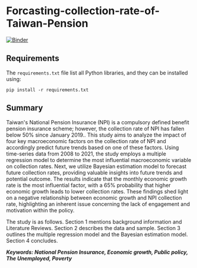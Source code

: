 # Forcasting-collection-rate-of-Taiwan-Pension
[![Binder](https://mybinder.org/badge_logo.svg)](https://mybinder.org/v2/gh/Jiayikung/Forcasting-collection-rate-of-Taiwan-Pension/main?labpath=Kung_Pension_Final.ipynb)

## Requirements
The `requirements.txt` file list all Python libraries, and they can be installed using:
```
pip install -r requirements.txt
```
## Summary
Taiwan's National Pension Insurance (NPI) is a compulsory defined benefit pension insurance scheme; however, the collection rate of NPI has fallen below 50% since January 2019.. This study aims to analyze the impact of four key macroeconomic factors on the collection rate of NPI and accordingly predict future trends based on one of these factors. Using time-series data from 2008 to 2021, the study employs a multiple regression model to determine the most influential macroeconomic variable on collection rates. Next, we utilize Bayesian estimation model to forecast future collection rates, providing valuable insights into future trends and potential outcome. The results indicate that the monthly economic growth rate is the most influential factor, with a 65% probability that higher economic growth leads to lower collection rates. These findings shed light on a negative relationship between economic growth and NPI collection rate, highlighting an inherent issue concerning the lack of engagement and motivation within the policy.

The study is as follows. Section 1 mentions background information and Literature Reviews. Section 2 describes the data and sample. Section 3 outlines the multiple regression model and the Bayesian estimation model. Section 4 concludes.

***Keywords: National Pension Insurance, Economic growth, Public policy, The Unemployed, Poverty***
